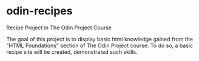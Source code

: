 # odin-recipes
Recipe Project in The Odin Project Course

The goal of this project is to display basic html knowledge gained from the "HTML Foundations" section of The Odin Project course. To do so, a basic recipe site will be created, demonstrated such skills.

